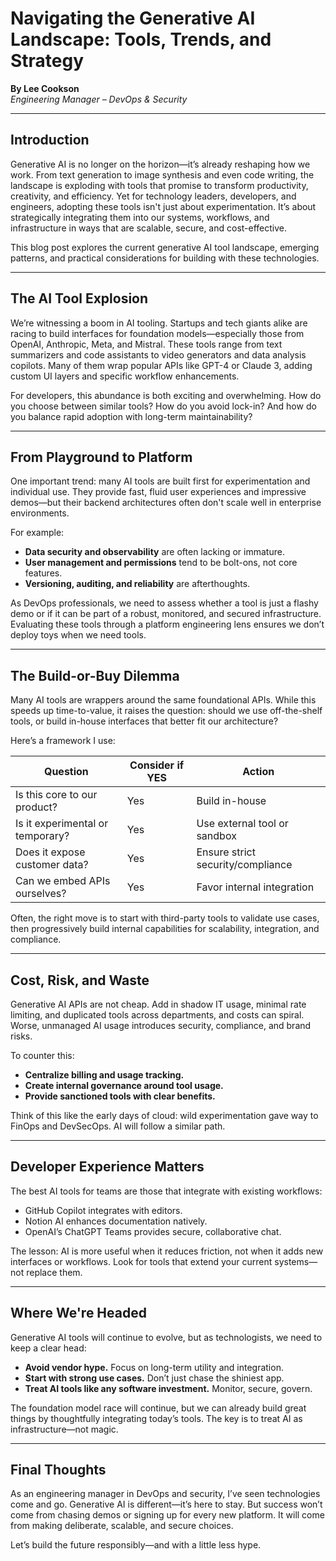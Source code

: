 # Navigating the Generative AI Landscape: Tools, Trends, and Strategy

**By Lee Cookson**  
_Engineering Manager – DevOps & Security_

---

## Introduction

Generative AI is no longer on the horizon—it’s already reshaping how we work. From text generation to image synthesis and even code writing, the landscape is exploding with tools that promise to transform productivity, creativity, and efficiency. Yet for technology leaders, developers, and engineers, adopting these tools isn't just about experimentation. It’s about strategically integrating them into our systems, workflows, and infrastructure in ways that are scalable, secure, and cost-effective.

This blog post explores the current generative AI tool landscape, emerging patterns, and practical considerations for building with these technologies.

---

## The AI Tool Explosion

We’re witnessing a boom in AI tooling. Startups and tech giants alike are racing to build interfaces for foundation models—especially those from OpenAI, Anthropic, Meta, and Mistral. These tools range from text summarizers and code assistants to video generators and data analysis copilots. Many of them wrap popular APIs like GPT-4 or Claude 3, adding custom UI layers and specific workflow enhancements.

For developers, this abundance is both exciting and overwhelming. How do you choose between similar tools? How do you avoid lock-in? And how do you balance rapid adoption with long-term maintainability?

---

## From Playground to Platform

One important trend: many AI tools are built first for experimentation and individual use. They provide fast, fluid user experiences and impressive demos—but their backend architectures often don't scale well in enterprise environments.

For example:

- **Data security and observability** are often lacking or immature.
- **User management and permissions** tend to be bolt-ons, not core features.
- **Versioning, auditing, and reliability** are afterthoughts.

As DevOps professionals, we need to assess whether a tool is just a flashy demo or if it can be part of a robust, monitored, and secured infrastructure. Evaluating these tools through a platform engineering lens ensures we don’t deploy toys when we need tools.

---

## The Build-or-Buy Dilemma

Many AI tools are wrappers around the same foundational APIs. While this speeds up time-to-value, it raises the question: should we use off-the-shelf tools, or build in-house interfaces that better fit our architecture?

Here’s a framework I use:

| Question                         | Consider if YES | Action                            |
| -------------------------------- | --------------- | --------------------------------- |
| Is this core to our product?     | Yes             | Build in-house                    |
| Is it experimental or temporary? | Yes             | Use external tool or sandbox      |
| Does it expose customer data?    | Yes             | Ensure strict security/compliance |
| Can we embed APIs ourselves?     | Yes             | Favor internal integration        |

Often, the right move is to start with third-party tools to validate use cases, then progressively build internal capabilities for scalability, integration, and compliance.

---

## Cost, Risk, and Waste

Generative AI APIs are not cheap. Add in shadow IT usage, minimal rate limiting, and duplicated tools across departments, and costs can spiral. Worse, unmanaged AI usage introduces security, compliance, and brand risks.

To counter this:

- **Centralize billing and usage tracking.**
- **Create internal governance around tool usage.**
- **Provide sanctioned tools with clear benefits.**

Think of this like the early days of cloud: wild experimentation gave way to FinOps and DevSecOps. AI will follow a similar path.

---

## Developer Experience Matters

The best AI tools for teams are those that integrate with existing workflows:

- GitHub Copilot integrates with editors.
- Notion AI enhances documentation natively.
- OpenAI’s ChatGPT Teams provides secure, collaborative chat.

The lesson: AI is more useful when it reduces friction, not when it adds new interfaces or workflows. Look for tools that extend your current systems—not replace them.

---

## Where We're Headed

Generative AI tools will continue to evolve, but as technologists, we need to keep a clear head:

- **Avoid vendor hype.** Focus on long-term utility and integration.
- **Start with strong use cases.** Don’t just chase the shiniest app.
- **Treat AI tools like any software investment.** Monitor, secure, govern.

The foundation model race will continue, but we can already build great things by thoughtfully integrating today’s tools. The key is to treat AI as infrastructure—not magic.

---

## Final Thoughts

As an engineering manager in DevOps and security, I’ve seen technologies come and go. Generative AI is different—it’s here to stay. But success won’t come from chasing demos or signing up for every new platform. It will come from making deliberate, scalable, and secure choices.

Let’s build the future responsibly—and with a little less hype.

